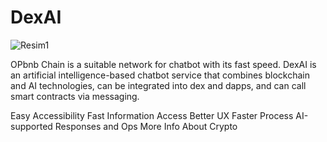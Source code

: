 # DexAI

![Resim1](https://github.com/tahaerel/DexAI/assets/63150746/2c530c6d-6637-448e-bab8-19f649ad96c3)

OPbnb Chain is a suitable network for chatbot with its fast speed.
DexAI is an artificial intelligence-based chatbot service that combines blockchain and AI technologies, can be integrated into dex and dapps, and can call smart contracts via messaging.

Easy Accessibility
Fast Information Access
Better UX
Faster Process
AI-supported Responses and Ops
More Info About Crypto

